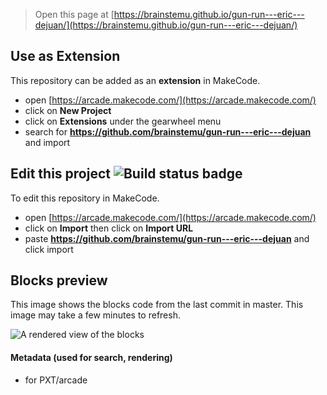  


> Open this page at [https://brainstemu.github.io/gun-run---eric---dejuan/](https://brainstemu.github.io/gun-run---eric---dejuan/)

## Use as Extension

This repository can be added as an **extension** in MakeCode.

* open [https://arcade.makecode.com/](https://arcade.makecode.com/)
* click on **New Project**
* click on **Extensions** under the gearwheel menu
* search for **https://github.com/brainstemu/gun-run---eric---dejuan** and import

## Edit this project ![Build status badge](https://github.com/brainstemu/gun-run---eric---dejuan/workflows/MakeCode/badge.svg)

To edit this repository in MakeCode.

* open [https://arcade.makecode.com/](https://arcade.makecode.com/)
* click on **Import** then click on **Import URL**
* paste **https://github.com/brainstemu/gun-run---eric---dejuan** and click import

## Blocks preview

This image shows the blocks code from the last commit in master.
This image may take a few minutes to refresh.

![A rendered view of the blocks](https://github.com/brainstemu/gun-run---eric---dejuan/raw/master/.github/makecode/blocks.png)

#### Metadata (used for search, rendering)

* for PXT/arcade
<script src="https://makecode.com/gh-pages-embed.js"></script><script>makeCodeRender("{{ site.makecode.home_url }}", "{{ site.github.owner_name }}/{{ site.github.repository_name }}");</script>
